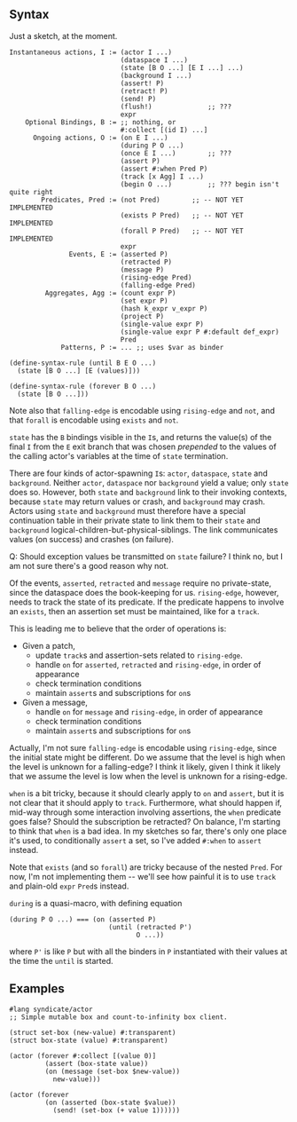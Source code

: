 ## Syntax

Just a sketch, at the moment.

    Instantaneous actions, I := (actor I ...)
                                (dataspace I ...)
                                (state [B O ...] [E I ...] ...)
                                (background I ...)
                                (assert! P)
                                (retract! P)
                                (send! P)
                                (flush!)              ;; ???
                                expr
        Optional Bindings, B := ;; nothing, or
                                #:collect [(id I) ...]
          Ongoing actions, O := (on E I ...)
                                (during P O ...)
                                (once E I ...)        ;; ???
                                (assert P)
                                (assert #:when Pred P)
                                (track [x Agg] I ...)
                                (begin O ...)         ;; ??? begin isn't quite right
            Predicates, Pred := (not Pred)        ;; -- NOT YET IMPLEMENTED
                                (exists P Pred)   ;; -- NOT YET IMPLEMENTED
                                (forall P Pred)   ;; -- NOT YET IMPLEMENTED
                                expr
                   Events, E := (asserted P)
                                (retracted P)
                                (message P)
                                (rising-edge Pred)
                                (falling-edge Pred)
             Aggregates, Agg := (count expr P)
                                (set expr P)
                                (hash k_expr v_expr P)
                                (project P)
                                (single-value expr P)
                                (single-value expr P #:default def_expr)
                                Pred
                 Patterns, P := ... ;; uses $var as binder

    (define-syntax-rule (until B E O ...)
      (state [B O ...] [E (values)]))

    (define-syntax-rule (forever B O ...)
      (state [B O ...]))

Note also that `falling-edge` is encodable using `rising-edge` and
`not`, and that `forall` is encodable using `exists` and `not`.

`state` has the `B` bindings visible in the `I`s, and returns the
value(s) of the final `I` from the `E` exit branch that was chosen
*prepended* to the values of the calling actor's variables at the time
of `state` termination.

There are four kinds of actor-spawning `I`s: `actor`, `dataspace`,
`state` and `background`. Neither `actor`, `dataspace` nor `background`
yield a value; only `state` does so. However, both `state` and
`background` link to their invoking contexts, because `state` may
return values or crash, and `background` may crash. Actors using
`state` and `background` must therefore have a special continuation
table in their private state to link them to their `state` and
`background` logical-children-but-physical-siblings. The link
communicates values (on success) and crashes (on failure).

Q: Should exception values be transmitted on `state` failure? I think
no, but I am not sure there's a good reason why not.

Of the events, `asserted`, `retracted` and `message` require no
private-state, since the dataspace does the book-keeping for us.
`rising-edge`, however, needs to track the state of its predicate. If
the predicate happens to involve an `exists`, then an assertion set
must be maintained, like for a `track`.

This is leading me to believe that the order of operations is:

 - Given a patch,
   - update `track`s and assertion-sets related to `rising-edge`.
   - handle `on` for `asserted`, `retracted` and `rising-edge`, in order of appearance
   - check termination conditions
   - maintain `assert`s and subscriptions for `on`s
 - Given a message,
   - handle `on` for `message` and `rising-edge`, in order of appearance
   - check termination conditions
   - maintain `assert`s and subscriptions for `on`s

Actually, I'm not sure `falling-edge` is encodable using
`rising-edge`, since the initial state might be different. Do we
assume that the level is high when the level is unknown for a
falling-edge? I think it likely, given I think it likely that we
assume the level is low when the level is unknown for a rising-edge.

`when` is a bit tricky, because it should clearly apply to `on` and
`assert`, but it is not clear that it should apply to `track`.
Furthermore, what should happen if, mid-way through some interaction
involving assertions, the `when` predicate goes false? Should the
subscription be retracted? On balance, I'm starting to think that
`when` is a bad idea. In my sketches so far, there's only one place
it's used, to conditionally `assert` a set, so I've added `#:when` to
`assert` instead.

Note that `exists` (and so `forall`) are tricky because of the nested
`Pred`. For now, I'm not implementing them -- we'll see how painful it
is to use `track` and plain-old `expr` `Pred`s instead.

`during` is a quasi-macro, with defining equation

    (during P O ...) === (on (asserted P)
                             (until (retracted P')
                                    O ...))

where `P'` is like `P` but with all the binders in `P` instantiated
with their values at the time the `until` is started.

## Examples

```racket
#lang syndicate/actor
;; Simple mutable box and count-to-infinity box client.

(struct set-box (new-value) #:transparent)
(struct box-state (value) #:transparent)

(actor (forever #:collect [(value 0)]
         (assert (box-state value))
         (on (message (set-box $new-value))
           new-value)))

(actor (forever
         (on (asserted (box-state $value))
           (send! (set-box (+ value 1))))))
```

